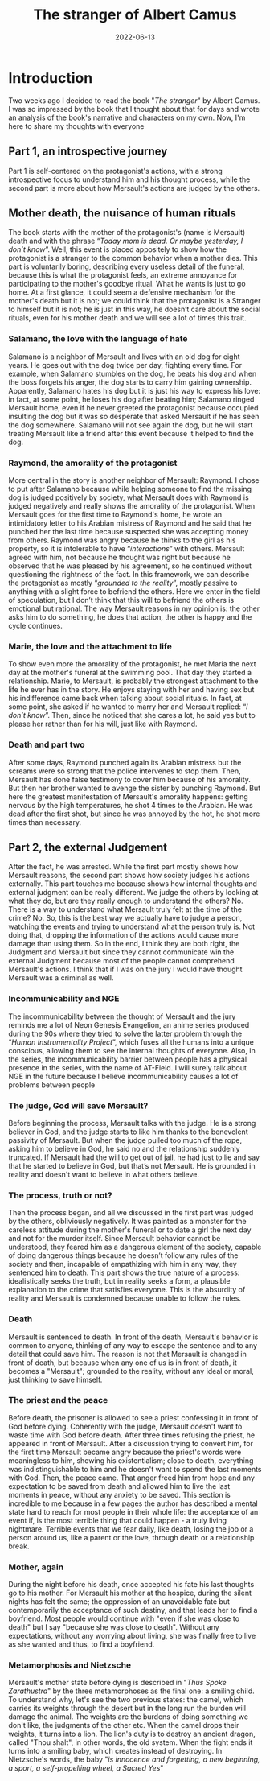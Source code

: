 ﻿---
title: The stranger of Albert Camus
date: 2022-06-13
publishdate: 2022-06-13
description: Personal analysis of "The stranger", a manifest of Camus philosophy. The protagonist, Mersault understood the absurdity of reality but lived in a society which has not, considering him a stranger.
image: /images/the_stranger.jpg
---


# Introduction

Two weeks ago I decided to read the book "_The stranger_" by Albert Camus. I was so impressed by the book that I thought about that for days and wrote an analysis of the book's narrative and characters on my own. Now, I'm here to share my thoughts with everyone 

## Part 1, an introspective journey

Part 1 is self-centered on the protagonist's actions, with a strong introspective focus to understand him and his thought process, while the second part is more about how Mersault's actions are judged by the others.

## Mother death, the nuisance of human rituals

The book starts with the mother of the protagonist's (name is Mersault) death and with the phrase  “_Today mom is dead. Or maybe yesterday, I don’t know_”. Well, this event is placed appositely to show how the protagonist is a stranger to the common behavior when a mother dies. This part is voluntarily boring, describing every useless detail of the funeral,  because this is what the protagonist feels, an extreme annoyance for participating to the mother's goodbye ritual. What he wants is just to go home. At a first glance, it could seem a defensive mechanism for the mother's death but it is not; we could think that the protagonist is a Stranger to himself but it is not; he is just in this way, he doesn’t care about the social rituals, even for his mother death and we will see a lot of times this trait.

### Salamano, the love with the language of hate

Salamano is a neighbor of Mersault and lives with an old dog for eight years. He goes out with the dog twice per day, fighting every time. For example, when Salamano stumbles on the dog, he beats his dog and when the boss forgets his anger, the dog starts to carry him gaining ownership. Apparently, Salamano hates his dog but it is just his way to express his love: in fact, at some point, he loses his dog after beating him; Salamano ringed Mersault home, even if he never greeted the protagonist because occupied insulting the dog but it was so desperate that asked Mersault if he has seen the dog somewhere. Salamano will not see again the dog, but he will start treating Mersault like a friend after this event because it helped to find the dog.

### Raymond, the amorality of the protagonist

More central in the story is another neighbor of Mersault: Raymond. I chose to put after Salamano because while helping someone to find the missing dog is judged positively by society, what Mersault does with Raymond is judged negatively and really shows the amorality of the protagonist. When Mersault goes for the first time to Raymond's home, he wrote an intimidatory letter to his Arabian mistress of Raymond and he said that he punched her the last time because suspected she was accepting money from others. Raymond was angry because he thinks to the girl as his property, so it is intolerable to have “_interactions_” with others.
Mersault agreed with him, not because he thought was right but because he observed that he was pleased by his agreement, so he continued without questioning the rightness of the fact.  In this framework, we can describe the protagonist as mostly “_grounded to the reality_”, mostly passive to anything with a slight force to befriend the others. Here we enter in the field of speculation, but I don’t think that this will to befriend the others is emotional but rational. The way Mersault reasons in my opinion is: the other asks him to do something, he does that action, the other is happy and the cycle continues.

### Marie, the love and the attachment to life

To show even more the amorality of the protagonist, he met Maria the next day at the mother's funeral at the swimming pool. That day they started a relationship. Marie, to Mersault, is probably the strongest attachment to the life he ever has in the story. He enjoys staying with her and having sex but his indifference came back when talking about social rituals. In fact, at some point, she asked if he wanted to marry her and Mersault replied: “_I don’t know_”. Then, since he noticed that she cares a lot, he said yes but to please her rather than for his will, just like with Raymond.

### Death and part two

After some days, Raymond punched again its Arabian mistress but the screams were so strong that the police intervenes to stop them. Then, Mersault has done false testimony to cover him because of his amorality.
But then her brother wanted to avenge the sister by punching Raymond. But here the greatest manifestation of Mersault's amorality happens: getting nervous by the high temperatures, he shot 4 times to the Arabian. He was dead after the first shot, but since he was annoyed by the hot, he shot more times than necessary.

## Part 2, the external Judgement

After the fact, he was arrested. While the first part mostly shows how Mersault reasons, the second part shows how society judges his actions externally. This part touches me because shows how internal thoughts and external judgment can be really different. We judge the others by looking at what they do, but are they really enough to understand the others? No. There is a way to understand what Mersault truly felt at the time of the crime? No. So, this is the best way we actually have to judge a person, watching the events and trying to understand what the person truly is. Not doing that, dropping the information of the actions would cause more damage than using them. So in the end, I think they are both right, the Judgment and Mersault but since they cannot communicate win the external Judgment because most of the people cannot comprehend Mersault's actions. I think that if I was on the jury I would have thought Mersault was a criminal as well. 

### Incommunicability and NGE

The incommunicability between the thought of Mersault and the jury reminds me a lot of Neon Genesis Evangelion, an anime series produced during the 90s where they tried to solve the latter problem through the “_Human Instrumentality Project_”, which fuses all the humans into a unique conscious, allowing them to see the internal thoughts of everyone. Also, in the series, the incommunicability barrier between people has a physical presence in the series, with the name of AT-Field. I will surely talk about NGE in the future because I believe incommunicability causes a lot of problems between people

### The judge, God will save Mersault?

Before beginning the process, Mersault talks with the judge. He is a strong believer in God, and the judge starts to like him thanks to the benevolent passivity of Mersault. But when the judge pulled too much of the rope, asking him to believe in God, he said no and the relationship suddenly truncated. If Mersault had the will to get out of jail, he had just to lie and say that he started to believe in God, but that’s not Mersault. He is grounded in reality and doesn't want to believe in what others believe.

### The process, truth or not?

Then the process began, and all we discussed in the first part was judged by the others, obliviously negatively. It was painted as a monster for the careless attitude during the mother's funeral or to date a girl the next day and not for the murder itself. Since Mersault behavior cannot be understood, they feared him as a dangerous element of the society, capable of doing dangerous things because he doesn’t follow any rules of the society and then, incapable of empathizing with him in any way, they sentenced him to death. 
This part shows the true nature of a process: idealistically seeks the truth, but in reality seeks a form, a plausible explanation to the crime that satisfies everyone. This is the absurdity of reality and Mersault is condemned because unable to follow the rules.

### Death

Mersault is sentenced to death. In front of the death, Mersault's behavior is common to anyone, thinking of any way to escape the sentence and to any detail that could save him. The reason is not that Mersault is changed in front of death, but because when any one of us is in front of death, it becomes a "Mersault"; grounded to the reality, without any ideal or moral, just thinking to save himself.

### The priest and the peace

Before death, the prisoner is allowed to see a priest confessing it in front of God before dying. Coherently with the judge, Mersault doesn't want to waste time with God before death.
After three times refusing the priest, he appeared in front of Mersault. After a discussion trying to convert him, for the first time Mersault became angry because the priest's words were meaningless to him, showing his existentialism; close to death, everything was indistinguishable to him and he doesn't want to spend the last moments with God. 
Then, the peace came. That anger freed him from hope and any expectation to be saved from death and allowed him to live the last moments in peace, without any anxiety to be saved.
This section is incredible to me because in a few pages the author has described a mental state hard to reach for most people in their whole life: the acceptance of an event if, is the most terrible thing that could happen - a truly living nightmare. Terrible events that we fear daily, like death, losing the job or a person around us, like a parent or the love, through death or a relationship break.

### Mother, again

During the night before his death, once accepted his fate his last thoughts go to his mother. For Mersault his mother at the hospice, during the silent nights has felt the same; the oppression of an unavoidable fate but contemporarily the acceptance of such destiny, and that leads her to find a boyfriend. Most people would continue with "even if she was close to death" but I say "because she was close to death". Without any expectations, without any worrying about living, she was finally free to live as she wanted and thus, to find a boyfriend. 

### Metamorphosis and Nietzsche
Mersault's mother state before dying is described in "_Thus Spoke Zarathustra_" by the three metamorphoses as the final one: a smiling child. To understand why, let's see the two previous states: the camel, which carries its weights through the desert but in the long run the burden will damage the animal. The weights are the burdens of doing something we don't like, the judgments of the other etc. When the camel drops their weights, it turns into a lion. The lion's duty is to destroy an ancient dragon, called "Thou shalt", in other words, the old system. When the fight ends it turns into a smiling baby, which creates instead of destroying. In Nietzsche's words, the baby "_is innocence and forgetting, a new beginning, a sport, a self-propelling wheel, a Sacred Yes_"